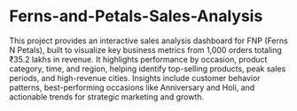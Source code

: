 # Ferns-and-Petals-Sales-Analysis
This project provides an interactive sales analysis dashboard for FNP (Ferns N Petals), built to visualize key business metrics from 1,000 orders totaling ₹35.2 lakhs in revenue. It highlights performance by occasion, product category, time, and region, helping identify top-selling products, peak sales periods, and high-revenue cities. Insights include customer behavior patterns, best-performing occasions like Anniversary and Holi, and actionable trends for strategic marketing and growth.
